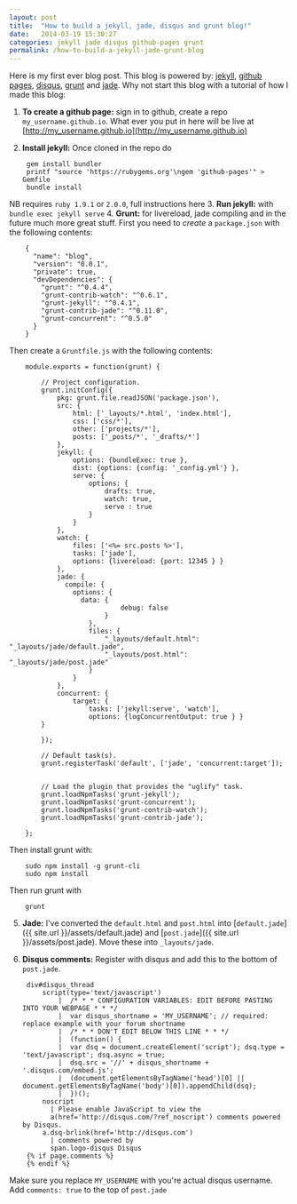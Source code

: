 ```yaml
---
layout: post
title:  "How to build a jekyll, jade, disqus and grunt blog!"
date:   2014-03-19 15:30:27
categories: jekyll jade disqus github-pages grunt
permalink: /how-to-build-a-jekyll-jade-grunt-blog
---
```


Here is my first ever blog post. This blog is powered by: [jekyll](http://jekyllrb.com/), [github pages](http://pages.github.com/), [disqus](http://disqus.com/), [grunt](http://gruntjs.com/) and [jade](http://jade-lang.com/). Why not start this blog with a tutorial of how I made this blog:

1. **To create a github page:** sign in to github, create a repo `my_username.github.io`. What ever you put in here will be live at [http://my_username.github.io](http://my_username.github.io)
2. **Install jekyll:** Once cloned in the repo do 

        gem install bundler
        printf "source 'https://rubygems.org'\ngem 'github-pages'" > Gemfile 
        bundle install
NB requires `ruby 1.9.1` or `2.0.0`, full instructions here
3. **Run jekyll:** with `bundle exec jekyll serve`
4. **Grunt:** for livereload, jade compiling and in the future much more great stuff. First you need to *create* a `package.json` with the following contents:

        {
          "name": "blog",
          "version": "0.0.1",
          "private": true,
          "devDependencies": {
            "grunt": "^0.4.4",
            "grunt-contrib-watch": "^0.6.1",
            "grunt-jekyll": "^0.4.1",
            "grunt-contrib-jade": "^0.11.0",
            "grunt-concurrent": "^0.5.0"
          }
        }
Then create a `Gruntfile.js` with the following contents:

        module.exports = function(grunt) {

            // Project configuration.
            grunt.initConfig({
                pkg: grunt.file.readJSON('package.json'),
                src: {
                    html: ['_layouts/*.html', 'index.html'],
                    css: ['css/*'],
                    other: ['projects/*'],
                    posts: ['_posts/*', '_drafts/*']
                },
                jekyll: { 
                    options: {bundleExec: true },
                    dist: {options: {config: '_config.yml'} },
                    serve: { 
                        options: {
                            drafts: true,
                            watch: true,
                            serve : true
                        }
                    }
                },
                watch: {
                    files: ['<%= src.posts %>'],
                    tasks: ['jade'],
                    options: {livereload: {port: 12345 } }
                },
                jade: {
                  compile: {
                    options: {
                      data: {
                                debug: false
                            }
                        },
                        files: {
                            "_layouts/default.html": "_layouts/jade/default.jade",
                            "_layouts/post.html": "_layouts/jade/post.jade"
                        }
                    }
                },
                concurrent: {
                    target: {
                        tasks: ['jekyll:serve', 'watch'],
                        options: {logConcurrentOutput: true } }
            }

            });
               
            // Default task(s).
            grunt.registerTask('default', ['jade', 'concurrent:target']);


            // Load the plugin that provides the "uglify" task.
            grunt.loadNpmTasks('grunt-jekyll');
            grunt.loadNpmTasks('grunt-concurrent');
            grunt.loadNpmTasks('grunt-contrib-watch');
            grunt.loadNpmTasks('grunt-contrib-jade');

        };
Then install grunt with:

        sudo npm install -g grunt-cli
        sudo npm install
Then run grunt with 

        grunt
5. **Jade:** I've converted the `default.html` and `post.html` into [`default.jade`]({{ site.url }}/assets/default.jade) and [`post.jade`]({{ site.url }}/assets/post.jade). Move these into `_layouts/jade`.
6. **Disqus comments:** Register with disqus and add this to the bottom of `post.jade`.
    
        div#disqus_thread
            script(type='text/javascript')
                |  /* * * CONFIGURATION VARIABLES: EDIT BEFORE PASTING INTO YOUR WEBPAGE * * */
                |  var disqus_shortname = 'MY_USERNAME'; // required: replace example with your forum shortname
                |  /* * * DON'T EDIT BELOW THIS LINE * * */
                |  (function() {
                |  var dsq = document.createElement('script'); dsq.type = 'text/javascript'; dsq.async = true;
                |  dsq.src = '//' + disqus_shortname + '.disqus.com/embed.js';
                |  (document.getElementsByTagName('head')[0] || document.getElementsByTagName('body')[0]).appendChild(dsq);
                |  })();
            noscript
              | Please enable JavaScript to view the
              a(href='http://disqus.com/?ref_noscript') comments powered by Disqus.
            a.dsq-brlink(href='http://disqus.com')
              | comments powered by
              span.logo-disqus Disqus
        {% if page.comments %}
        {% endif %}
Make sure you replace `MY_USERNAME` with you're actual disqus username. Add `comments: true` to the top of `post.jade`